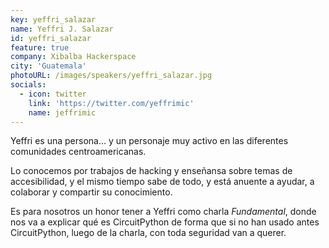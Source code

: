 ```yaml
---
key: yeffri_salazar
name: Yeffri J. Salazar
id: yeffri_salazar
feature: true
company: Xibalba Hackerspace
city: 'Guatemala'
photoURL: /images/speakers/yeffri_salazar.jpg
socials:
  - icon: twitter
    link: 'https://twitter.com/yeffrimic'
    name: jeffrimic
---
```

Yeffri es una persona... y un personaje muy activo en las diferentes comunidades centroamericanas.

Lo conocemos por trabajos de hacking y enseñansa sobre temas de accesibilidad, y el mismo tiempo sabe de todo, y está anuente a ayudar, a colaborar y compartir su conocimiento.

Es para nosotros un honor tener a Yeffri como charla *Fundamental*, donde nos va a explicar qué es CircuitPython de forma que si no han usado antes CircuitPython, luego de la charla, con toda seguridad van a querer. 
